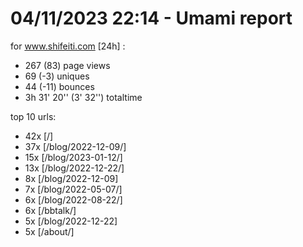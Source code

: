 # 04/11/2023 22:14 - Umami report
for www.shifeiti.com [24h] :

 - 267 (83) page views
 - 69 (-3) uniques
 - 44 (-11) bounces
 - 3h 31' 20'' (3' 32'') totaltime


top 10 urls:
 - 42x [/]
 - 37x [/blog/2022-12-09/]
 - 15x [/blog/2023-01-12/]
 - 13x [/blog/2022-12-22/]
 - 8x [/blog/2022-12-09]
 - 7x [/blog/2022-05-07/]
 - 6x [/blog/2022-08-22/]
 - 6x [/bbtalk/]
 - 5x [/blog/2022-12-22]
 - 5x [/about/]


